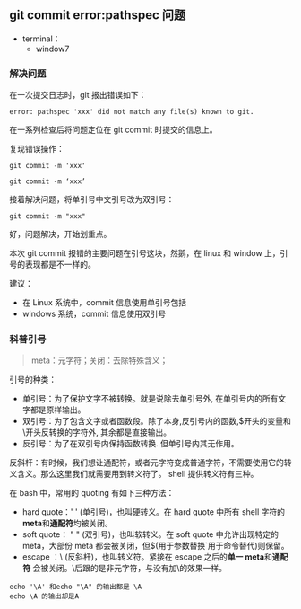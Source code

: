 ## git commit error:pathspec 问题

- terminal：
  - window7

### 解决问题

在一次提交日志时，git 报出错误如下：

```git
error: pathspec 'xxx' did not match any file(s) known to git.
```

在一系列检查后将问题定位在 git commit 时提交的信息上。

复现错误操作：

```git
git commit -m 'xxx'

git commit -m ‘xxx’
```

接着解决问题，将单引号中文引号改为双引号：

```git
git commit -m "xxx"
```

好，问题解决，开始划重点。

本次 git commit 报错的主要问题在引号这块，然鹅，在 linux 和 window 上，引号的表现都是不一样的。

建议：

- 在 Linux 系统中，commit 信息使用单引号包括
- windows 系统，commit 信息使用双引号

### 科普引号

> meta：元字符；关闭：去除特殊含义；

引号的种类：

- 单引号：为了保护文字不被转换。就是说除去单引号外, 在单引号内的所有文字都是原样输出。
- 双引号：为了包含文字或者函数段。除了本身,反引号内的函数,\$开头的变量和\开头反转换的字符外, 其余都是直接输出。
- 反引号：为了在双引号内保持函数转换. 但单引号内其无作用。

反斜杆：有时候，我们想让通配符，或者元字符变成普通字符，不需要使用它的转义含义。那么这里我们就需要用到转义符了。 shell 提供转义符有三种。

在 bash 中，常用的 quoting 有如下三种方法：

- hard quote：' ' (单引号)，也叫硬转义。在 hard quote 中所有 shell 字符的**meta**和**通配符**均被关闭。
- soft quote： " " (双引号)，也叫软转义。在 soft quote 中允许出现特定的 meta，大部份 meta 都会被关闭，但\$(用于参数替换`用于命令替代)则保留。
- escape ：\ (反斜杆)，也叫转义符。紧接在 escape 之后的**单一 meta**和**通配符** 会被关闭。\后跟的是非元字符，与没有加\的效果一样。

```
echo '\A' 和echo "\A" 的输出都是 \A
echo \A 的输出却是A
```
